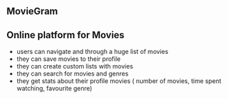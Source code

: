 ## MovieGram

## Online platform for Movies

* users can navigate and through a huge list of movies
* they can save movies to their profile
* they can create custom lists with movies
* they can search for movies and genres
* they get stats about their profile movies ( number of movies, time spent watching, favourite genre)


